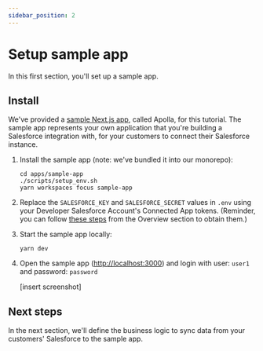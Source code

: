 ```yaml
---
sidebar_position: 2
---
```


# Setup sample app

In this first section, you'll set up a sample app.

## Install

We've provided a [sample Next.js app](https://github.com/supaglue-labs/supaglue/blob/v0.1.0/apps/sample-app/), called Apolla, for this tutorial. The sample app represents your own application that you're building a Salesforce integration with, for your customers to connect their Salesforce instance.

1. Install the sample app (note: we've bundled it into our monorepo):

   ```shell
   cd apps/sample-app
   ./scripts/setup_env.sh
   yarn workspaces focus sample-app
   ```

1. Replace the `SALESFORCE_KEY` and `SALESFORCE_SECRET` values in `.env` using your Developer Salesforce Account's Connected App tokens. (Reminder, you can follow [these steps](/tutorial/overview#before-you-begin) from the Overview section to obtain them.)

1. Start the sample app locally:

   ```shell
   yarn dev
   ```

1. Open the sample app ([http://localhost:3000](http://localhost:3000)) and login with user: `user1` and password: `password`

   [insert screenshot]

## Next steps

In the next section, we'll define the business logic to sync data from your customers' Salesforce to the sample app.

